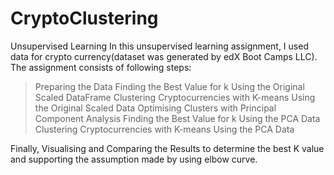 # CryptoClustering
Unsupervised Learning
In this unsupervised learning assignment, I used data for crypto currency(dataset was generated by edX Boot Camps LLC). 
The assignment consists of following steps:
 >Preparing the Data
 >Finding the Best Value for k Using the Original Scaled DataFrame
 >Clustering Cryptocurrencies with K-means Using the Original Scaled Data
 >Optimising Clusters with Principal Component Analysis
 >Finding the Best Value for k Using the PCA Data
 >Clustering Cryptocurrencies with K-means Using the PCA Data

Finally, Visualising and Comparing the Results to determine the best K value and supporting the assumption made by using elbow curve.
